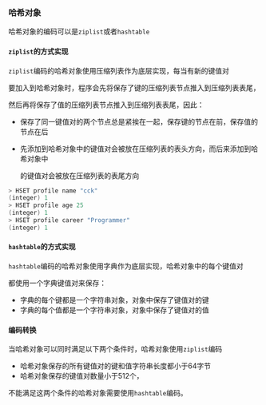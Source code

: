 ### 哈希对象 

哈希对象的编码可以是`ziplist`或者`hashtable`

#### `ziplist`的方式实现

`ziplist`编码的哈希对象使用压缩列表作为底层实现，每当有新的键值对

要加入到哈希对象时，程序会先将保存了键的压缩列表节点推入到压缩列表表尾，

然后再将保存了值的压缩列表节点推入到压缩列表表尾，因此：

* 保存了同一键值对的两个节点总是紧挨在一起，保存键的节点在前，保存值的节点在后

* 先添加到哈希对象中的键值对会被放在压缩列表的表头方向，而后来添加到哈希对象中

  的键值对会被放在压缩列表的表尾方向

```c
> HSET profile name "cck"
(integer) 1
> HSET profile age 25
(integer) 1
> HSET profile career "Programmer"
(integer) 1
```



#### `hashtable`的方式实现

`hashtable`编码的哈希对象使用字典作为底层实现，哈希对象中的每个键值对

都使用一个字典键值对来保存：

* 字典的每个键都是一个字符串对象，对象中保存了键值对的键
* 字典的每个值都是一个字符串对象，对象中保存了键值对的值



#### 编码转换

当哈希对象可以同时满足以下两个条件时，哈希对象使用`ziplist`编码

* 哈希对象保存的所有键值对的键和值字符串长度都小于64字节
* 哈希对象保存的键值对数量小于512个，

不能满足这两个条件的哈希对象需要使用`hashtable`编码。 